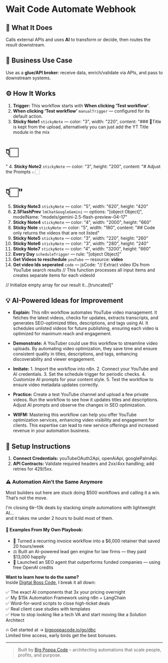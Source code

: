 # Wait Code Automate Webhook
## 🚀 What It Does
Calls external APIs and uses **AI** to transform or decide, then routes the result downstream.

## 💼 Business Use Case
Use as a **glue/API broker**: receive data, enrich/validate via APIs, and pass to downstream systems.

## ⚙️ How It Works
1. **Trigger:** This workflow starts with **When clicking ‘Test workflow’**.
2. **When clicking ‘Test workflow’** `manualTrigger` — configured for its default action.
3. **Sticky Note1** `stickyNote` — color: "3", width: "220", content: "### 🎥Title is kept from the upload, alternatively you can just add the YT Title module in the mix 
# 👇🏻
"
4. **Sticky Note2** `stickyNote` — color: "3", height: "200", content: "# Adjust the Prompts 👉🏻

# 👇🏻"
5. **Sticky Note3** `stickyNote` — color: "5", width: "620", height: "420"
6. **2.5FlashPrev** `lmChatGoogleGemini` — options: "[object Object]", modelName: "models/gemini-2.5-flash-preview-04-17"
7. **Sticky Note4** `stickyNote` — color: "4", width: "2000", height: "660"
8. **Sticky Note** `stickyNote` — color: "5", width: "180", content: "## Code only returns the videos that are not listed"
9. **Sticky Note5** `stickyNote` — color: "3", width: "220", height: "260"
10. **Sticky Note6** `stickyNote` — color: "3", width: "280", height: "240"
11. **Sticky Note7** `stickyNote` — color: "4", width: "3200", height: "660"
12. **Every Day** `scheduleTrigger` — rule: "[object Object]"
13. **Get Videos to reschedule** `youTube` — resource: **video**
14. **Get video Ids seperated** `code` — jsCode: "// Extract video IDs from YouTube search results
// This function processes all input items and creates separate items for each videoId

// Initialize empty array for our result it…[truncated]"

## 💡 AI-Powered Ideas for Improvement
- **Explain:** This n8n workflow automates YouTube video management. It fetches the latest videos, checks for updates, extracts transcripts, and generates SEO-optimized titles, descriptions, and tags using AI. It schedules unlisted videos for future publishing, ensuring each video is optimized for maximum reach and engagement.

- **Demonstrate:** A YouTuber could use this workflow to streamline video uploads. By automating video optimization, they save time and ensure consistent quality in titles, descriptions, and tags, enhancing discoverability and viewer engagement.

- **Imitate:** 1. Import the workflow into n8n. 2. Connect your YouTube and AI credentials. 3. Set the schedule trigger for periodic checks. 4. Customize AI prompts for your content style. 5. Test the workflow to ensure video metadata updates correctly.

- **Practice:** Create a test YouTube channel and upload a few private videos. Run the workflow to see how it updates titles and descriptions. Adjust AI prompts and observe the changes in SEO optimization.

- **WIIFM:** Mastering this workflow can help you offer YouTube optimization services, enhancing video visibility and engagement for clients. This expertise can lead to new service offerings and increased revenue in your automation business.

## 🔧 Setup Instructions
1. **Connect Credentials:** youTubeOAuth2Api, openAiApi, googlePalmApi.
2. **API Contracts:** Validate required headers and 2xx/4xx handling; add retries for 429/5xx.

### ⚠️ Automation Ain’t the Same Anymore

Most builders out here are stuck doing $500 workflows and calling it a win.  
That’s not the move.  

I'm closing $6k–$13k deals by stacking simple automations with lightweight AI...  
and it takes me under 2 hours to build most of them.

#### 🧠 Examples From My Own Playbook:
- 🔁 Turned a recurring invoice workflow into a $6,000 retainer that saved 20 hours/week  
- ⚖️ Built an AI-powered lead gen engine for law firms — they paid $13,000 happily  
- 🚀 Launched an SEO agent that outperforms funded companies — using free OpenAI credits  

**Want to learn how to do the same?**  
Inside [Digital Boss Code](https://bigpoppacode.io/go/dbc), I break it all down:

✅ The exact AI components that 3x your pricing overnight  
✅ My $15k Automation Framework using n8n + LangChain  
✅ Word-for-word scripts to close high-ticket deals  
✅ Real client case studies with templates  
✅ How to stop looking like a tech VA and start moving like a Solution Architect  

🔥 Get started at → [bigpoppacode.io/go/dbc](https://bigpoppacode.io/go/dbc)  
Limited time access, early birds get the best bonuses.

---
> Built by [Big Poppa Code](https://bigpoppacode.io) – architecting automations that scale people, profits, and purpose.
